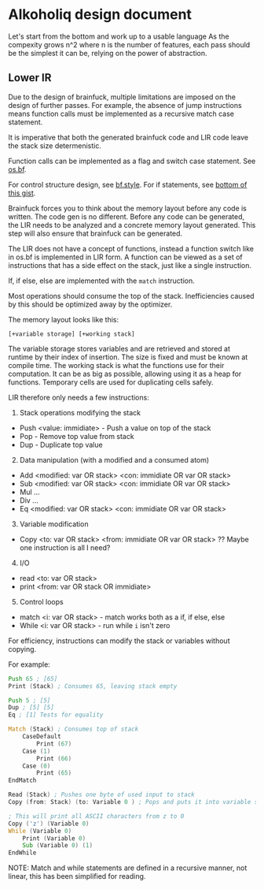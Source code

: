 # Alkoholiq design document

Let's start from the bottom and work up to a usable language
As the compexity grows n^2 where n is the number of features, each pass should be the simplest it can be, relying on the power of abstraction.

## Lower IR

Due to the design of brainfuck, multiple limitations are imposed on the design of further passes.
For example, the absence of jump instructions means function calls must be implemented as a recursive match case statement.

It is imperative that both the generated brainfuck code and LIR code leave the stack size determenistic.

Function calls can be implemented as a flag and switch case statement.
See [os.bf](https://github.com/bf-enterprise-solutions/os.bf/blob/master/os.bf).

For control structure design, see [bf.style](https://github.com/bf-enterprise-solutions/bf.style).
For if statements, see [bottom of this gist](https://gist.github.com/roachhd/dce54bec8ba55fb17d3a).

Brainfuck forces you to think about the memory layout before any code is written. The code gen is no different.
Before any code can be generated, the LIR needs to be analyzed and a concrete memory layout generated.
This step will also ensure that brainfuck can be generated.

The LIR does not have a concept of functions, instead a function switch like in os.bf is implemented in LIR form.
A function can be viewed as a set of instructions that has a side effect on the stack, just like a single instruction.

If, if else, else are implemented with the `match` instruction.

Most operations should consume the top of the stack.
Inefficiencies caused by this should be optimized away by the optimizer.

The memory layout looks like this:

```
[+variable storage] [+working stack]
```

The variable storage stores variables and are retrieved and stored at runtime by their index of insertion. The size is fixed and must be known at compile time.
The working stack is what the functions use for their computation. It can be as big as possible, allowing using it as a heap for functions.
Temporary cells are used for duplicating cells safely.

LIR therefore only needs a few instructions:
1) Stack operations modifying the stack
- Push <value: immidiate> - Push a value on top of the stack
- Pop - Remove top value from stack
- Dup - Duplicate top value

2) Data manipulation (with a modified and a consumed atom)
- Add <modified: var OR stack> <con: immidiate OR var OR stack>
- Sub <modified: var OR stack> <con: immidiate OR var OR stack>
- Mul ...
- Div ...
- Eq <modified: var OR stack> <con: immidiate OR var OR stack>

3) Variable modification
- Copy <to: var OR stack> <from: immidiate OR var OR stack>
?? Maybe one instruction is all I need?

4) I/O
- read <to: var OR stack>
- print <from: var OR stack OR immidiate>

5) Control loops
- match <i: var OR stack> - match works both as a if, if else, else
- While <i: var OR stack> - run while `i` isn't zero


For efficiency, instructions can modify the stack or variables without copying.

For example:
```asm
Push 65 ; [65]
Print (Stack) ; Consumes 65, leaving stack empty

Push 5 ; [5]
Dup ; [5] [5]
Eq ; [1] Tests for equality

Match (Stack) ; Consumes top of stack
    CaseDefault
        Print (67)
    Case (1)
        Print (66)
    Case (0)
        Print (65)
EndMatch

Read (Stack) ; Pushes one byte of used input to stack
Copy (from: Stack) (to: Variable 0 ) ; Pops and puts it into variable storage

; This will print all ASCII characters from z to 0
Copy ('z') (Variable 0)
While (Variable 0)
    Print (Variable 0)
    Sub (Variable 0) (1)
EndWhile

```
NOTE: Match and while statements are defined in a recursive manner, not linear, this has been simplified for reading.
